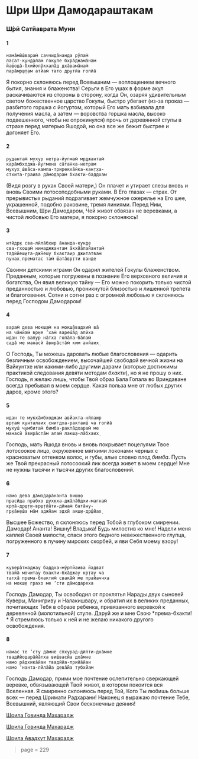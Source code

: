 # Шри Шри Дамодараштакам

### Ш́рӣ Сатйаврата Муни

#### 1

    нама̄мӣш́варам̇ саччида̄нанда рӯпам̇
    ласат-кун̣д̣алам̇ гокуле бхра̄джама̄нам
    йаш́ода̄-бхийолӯкхала̄д дха̄вама̄нам̇
    пара̄мр̣ш̣т̣ам атйам̇ тато друтйа гопйа̄

Я покорно склоняюсь перед Всевышним — воплощением вечного бытия, знания и блаженства! Серьги в Его ушах в форме акул раскачиваются из стороны в сторону, когда Он, озаряя удивительным светом божественное царство Гокулы, быстро убегает (из-за проказ — разбитого горшка с йогуртом, который Его мать взбивала для получения масла, а затем — воровства горшка масла, высоко подвешенного, чтобы не опрокинулся) прочь от деревянной ступы в страхе перед матерью Яшодой, но она все же бежит быстрее и догоняет Его.

#### 2

    рудантам̇ мухур нетра-йугмам̇ мр̣джантам̇
    кара̄мбходжа-йугмена са̄тан̇ка-нетрам
    мухух̣ ш́ва̄са-кампа-трирекха̄н̇ка-кан̣т̣ха-
    стхита-граива да̄модарам̇ бхакти-баддхам

(Видя розгу в руках Своей матери,) Он плачет и утирает слезы вновь и вновь Своими лотосоподобными руками. В Его глазах — страх. От прерывистых рыданий подрагивает жемчужное ожерелье на Его шее, украшенной, подобно раковине, тремя линиями. Перед Ним, Всевышним, Шри Дамодаром, Чей живот обвязан не веревками, а чистой любовью Его матери, я покорно склоняюсь!

#### 3

    итӣдр̣к сва-лӣла̄бхир а̄нанда-кун̣д̣е
    сва-гхош̣ам̇ нимаджжантам а̄кхйа̄пайантам̇
    тадӣйеш̣ита-джн̃еш̣у бхактаир джитатвам̇
    пунах̣ прематас там̇ ш́ата̄вр̣тти ванде

Своими детскими играми Он одарил жителей Гокулы блаженством. Преданным, которые погружены в познание Его верховного величия и богатства, Он явил великую тайну — Его можно покорить только чистой преданностью и любовью, проникнутой близостью и лишенной трепета и благоговения. Сотни и сотни раз с огромной любовью я склоняюсь перед Господом Дамодаром!

#### 4

    варам̇ дева мокш̣ам̇ на мокш̣а̄вадхим̇ ва̄
    на ча̄нйам̇ вр̣не ’хам̇ вареш́а̄д апӣха
    идан те вапур на̄тха гопа̄ла-ба̄лам̇
    сада̄ ме манасй а̄вира̄ста̄м̇ ким анйаих̣

О Господь, Ты можешь даровать любые благословения — одарить безличным освобождением, высочайшей свободой вечной жизни на Вайкунтхе или какими-либо другими дарами (которые достижимы практикой следования девяти методам *бхакти*), но я не прошу о них. Господь, я желаю лишь, чтобы Твой образ Бала Гопала во Вриндаване всегда пребывал в моем сердце. Какая польза мне от любых других даров, кроме этого?

#### 5

    идан те мукха̄мбходжам авйакта-нӣлаир
    вр̣там̇ кунталаих̣ снигдха-рактаиш́ ча гопйа̄
    мухуш́ чумбитам̇ бимба-ракта̄дхарам̇ ме
    манасй а̄вира̄ста̄м алам̇ лакш̣а-ла̄бхаих̣

Господь, мать Яшода вновь и вновь покрывает поцелуями Твое лотосоокое лицо, окруженное мягкими локонами черных с красноватым оттенком волос, и губы, алые словно плод *бимба*. Пусть же Твой прекрасный лотосоокий лик всегда живет в моем сердце! Мне не нужны тысячи и тысячи других благословений.

#### 6

    намо дева да̄модара̄нанта виш̣н̣о
    прасӣда прабхо дух̣кха-джа̄ла̄бдхи-магнам̇
    кр̣па̄-др̣ш̣т̣и-вр̣ш̣т̣йа̄ти-дӣнам̇ бата̄ну-
    гр̣ха̄н̣еш́а ма̄м аджн̃ам эдхй акш̣и-др̣ш́йах̣

Высшее Божество, я склоняюсь перед Тобой в глубоком смирении. Дамодар! Ананта! Вишну! Владыка! Будь милостив ко мне! Надели меня каплей Своей милости, спаси этого бедного невежественного глупца, погруженного в пучину мирских скорбей, и яви Себя моему взору!

#### 7

    кувера̄тмаджау баддха-мӯртйаива йадват
    твайа̄ мочитау бхакти-бха̄джау кр̣тау ча
    татха̄ према-бхактим̇ свака̄м̇ ме прайаччха
    на мокш̣е грахо ме ’сти да̄модареха

Господь Дамодар, Ты освободил от проклятья Нарады двух сыновей Куверы, Манигриву и Налакишвару, и обратил их в великих преданных, почитающих Тебя в образе ребенка, привязанного веревкой к деревянной (молотильной) ступе. Даруй же и мне Свою *према-бхакти! * Я стремлюсь только к ней и не желаю никакого другого освобождения.

#### 8

    намас те ’сту да̄мне спхурад-дӣпти-дха̄мне
    твадӣйодара̄йа̄тха виш́васйа дха̄мне
    намо ра̄дхика̄йаи твадӣйа-прийа̄йаи
    намо ’нанта-лӣла̄йа дева̄йа тубхйам

Господь Дамодар, прими мое почтение ослепительно сверкающей веревке, обвязывающей Твой живот, в котором покоится вся Вселенная. Я смиренно склоняюсь перед Той, Кого Ты любишь больше всех — перед Шримати Радхарани! Наконец я выражаю почтение Тебе, Всевышний, являющий Свои бесконечные деяния!


[Шрила Говинда Махарадж](https://soundcloud.com/bharatimaharaj/govinda-maharaj-sri-sri-1)

[Шрила Говинда Махарадж](https://soundcloud.com/bharatimaharaj/govinda-maharaj-damodarastakam)

[Шрила Авадхут Махарадж](https://soundcloud.com/bharatimaharaj/avadxut-maxaradzh)


> page = 229